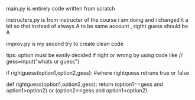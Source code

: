 main.py is entirely code written from scratch

instructers.py is from instructer of the course i am doing and i changed it a bit so that instead of always  A to be same account , rigtht guess should be A

improv.py is my second try to create clean code 

tips:
option must be easily decided if right or wrong by using code like 
//
gess=input("whats ur guess")

if rightguess(option1,option2,gess):
#where rightquess retruns true or false

def rightguess(option1,option2,gess):
return (option1==gess and option1>option2) or (option2==gess and option1<option2) 